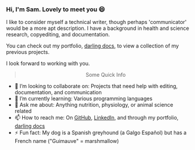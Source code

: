 <!--
**samanthahamilton/samanthahamilton** is a ✨ _special_ ✨ repository because its `README.md` (this file) appears on your GitHub profile.

Here are some ideas to get you started:

- 🔭 I’m currently working on ...
- 🌱 I’m currently learning ...
- 👯 I’m looking to collaborate on ...
- 🤔 I’m looking for help with ...
- 💬 Ask me about ...
- 📫 How to reach me: ...
- 😄 Pronouns: ...
- ⚡ Fun fact: ...
-->

### Hi, I'm Sam. Lovely to meet you 😄

I like to consider myself a technical writer, though perhaps 'communicator' would be a more apt description. I have a background in health and science research, copyediting, and documentation.

You can check out my portfolio, [darling docs](https://darlingdocs.wordpress.com/), to view a collection of my previous projects. 

I look forward to working with you.

<blockquote align="center">
  Some Quick Info
 </blockquote>

- 👯 I’m looking to collaborate on: Projects that need help with editing, documentation, and communication
- 🌱 I’m currently learning: Various programming languages
- 💬 Ask me about: Anything nutrition, physiology, or animal science related
- 📫 How to reach me: On [GitHub](https://github.com/samanthahamilton), [LinkedIn](https://www.linkedin.com/in/shamilton-64b4b71b0/), and through my portfolio, [darling docs](https://darlingdocs.wordpress.com/)
- ⚡ Fun fact: My dog is a Spanish greyhound (a Galgo Español) but has a French name ("Guimauve" = marshmallow) 
